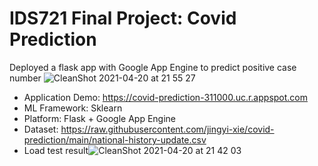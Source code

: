 # IDS721 Final Project: Covid Prediction

Deployed a flask app with Google App Engine to predict positive case number
![CleanShot 2021-04-20 at 21 55 27](https://user-images.githubusercontent.com/49466651/115485661-25671600-a223-11eb-954d-6006fae0fcb4.png)
* Application Demo: https://covid-prediction-311000.uc.r.appspot.com
* ML Framework: Sklearn
* Platform: Flask + Google App Engine
* Dataset: https://raw.githubusercontent.com/jingyi-xie/covid-prediction/main/national-history-update.csv
* Load test result![CleanShot 2021-04-20 at 21 42 03](https://user-images.githubusercontent.com/49466651/115485025-e84e5400-a221-11eb-8285-4a62499597d4.png)
